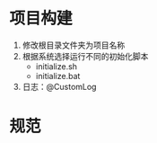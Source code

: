 # 项目构建
1. 修改根目录文件夹为项目名称
2. 根据系统选择运行不同的初始化脚本
   * initialize.sh
   * initialize.bat
3. 日志：@CustomLog

# 规范